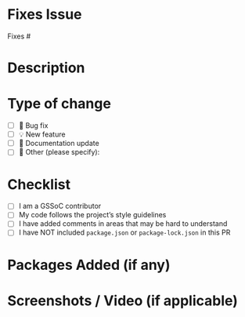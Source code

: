 <!-- Thank you for taking the time to contribute! 🙌 -->

# Fixes Issue
<!-- Example: Closes #32 -->
Fixes #

# Description
<!-- Briefly describe the changes you’ve made. -->

# Type of change
<!-- Please delete the options that are not relevant to you. -->
- [ ] 🐛 Bug fix
- [ ] 💡 New feature
- [ ] 📖 Documentation update
- [ ] 💭 Other (please specify):

# Checklist
<!-- Please delete the options that are not relevant to you. -->
- [ ] I am a GSSoC contributor
- [ ] My code follows the project’s style guidelines
- [ ] I have added comments in areas that may be hard to understand
- [ ] I have NOT included `package.json` or `package-lock.json` in this PR

# Packages Added (if any)
<!-- List any new dependencies added. If none, leave blank. -->

# Screenshots / Video (if applicable)
<!-- Include UI screenshots or GIFs to demonstrate the changes. -->
